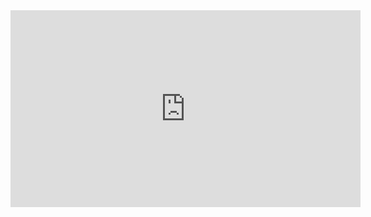 <iframe width="560" height="315" src="https://www.youtube.com/embed/VMO4nXp9icQ" title="YouTube video player" frameborder="0" allow="accelerometer; autoplay; clipboard-write; encrypted-media; gyroscope; picture-in-picture" allowfullscreen></iframe>